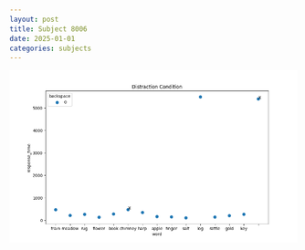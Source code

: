 ```yaml
---
layout: post
title: Subject 8006
date: 2025-01-01
categories: subjects
---
```


![](data/8006/run-7/8006_rt_acc_fuzzy_delay.png)
